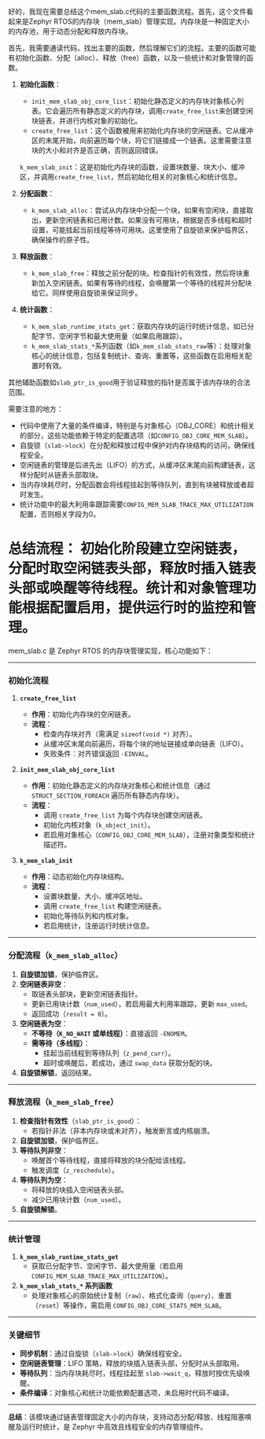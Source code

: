 好的，我现在需要总结这个mem_slab.c代码的主要函数流程。首先，这个文件看起来是Zephyr RTOS的内存块（mem_slab）管理实现。内存块是一种固定大小的内存池，用于动态分配和释放内存块。

首先，我需要通读代码，找出主要的函数，然后理解它们的流程。主要的函数可能有初始化函数、分配（alloc）、释放（free）函数，以及一些统计和对象管理的函数。

1. **初始化函数**：
   - `init_mem_slab_obj_core_list`：初始化静态定义的内存块对象核心列表。它会遍历所有静态定义的内存块，调用`create_free_list`来创建空闲块链表，并进行内核对象的初始化。
   - `create_free_list`：这个函数被用来初始化内存块的空闲链表。它从缓冲区的末尾开始，向前遍历每个块，将它们链接成一个链表。这里需要注意块的大小和对齐是否正确，否则返回错误。

   `k_mem_slab_init`：这是初始化内存块的函数，设置块数量、块大小、缓冲区，并调用`create_free_list`，然后初始化相关的对象核心和统计信息。

2. **分配函数**：
   - `k_mem_slab_alloc`：尝试从内存块中分配一个块。如果有空闲块，直接取出，更新空闲链表和已用计数。如果没有可用块，根据是否多线程和超时设置，可能挂起当前线程等待可用块。这里使用了自旋锁来保护临界区，确保操作的原子性。

3. **释放函数**：
   - `k_mem_slab_free`：释放之前分配的块。检查指针的有效性，然后将块重新加入空闲链表。如果有等待的线程，会唤醒第一个等待的线程并分配块给它。同样使用自旋锁来保证同步。

4. **统计函数**：
   - `k_mem_slab_runtime_stats_get`：获取内存块的运行时统计信息，如已分配字节、空闲字节和最大使用量（如果启用跟踪）。
   - `k_mem_slab_stats_*`系列函数（如`k_mem_slab_stats_raw`等）：处理对象核心的统计信息，包括复制统计、查询、重置等，这些函数在启用相关配置时有效。

其他辅助函数如`slab_ptr_is_good`用于验证释放的指针是否属于该内存块的合法范围。

需要注意的地方：
- 代码中使用了大量的条件编译，特别是与对象核心（OBJ_CORE）和统计相关的部分，这些功能依赖于特定的配置选项（如`CONFIG_OBJ_CORE_MEM_SLAB`）。
- 自旋锁（`slab->lock`）在分配和释放过程中保护对内存块结构的访问，确保线程安全。
- 空闲链表的管理是后进先出（LIFO）的方式，从缓冲区末尾向前构建链表，这样分配时从链表头部取块。
- 当内存块耗尽时，分配函数会将线程挂起到等待队列，直到有块被释放或者超时发生。
- 统计功能中的最大利用率跟踪需要`CONFIG_MEM_SLAB_TRACE_MAX_UTILIZATION`配置，否则相关字段为0。

总结流程：
初始化阶段建立空闲链表，分配时取空闲链表头部，释放时插入链表头部或唤醒等待线程。统计和对象管理功能根据配置启用，提供运行时的监控和管理。
================================================
mem_slab.c 是 Zephyr RTOS 的内存块管理实现，核心功能如下：

---

### **初始化流程**
1. **`create_free_list`**  
   - **作用**：初始化内存块的空闲链表。  
   - **流程**：  
     - 检查内存块对齐（需满足 `sizeof(void *)` 对齐）。  
     - 从缓冲区末尾向前遍历，将每个块的地址链接成单向链表（LIFO）。  
     - 失败条件：对齐错误返回 `-EINVAL`。

2. **`init_mem_slab_obj_core_list`**  
   - **作用**：初始化静态定义的内存块对象核心和统计信息（通过 `STRUCT_SECTION_FOREACH` 遍历所有静态内存块）。  
   - **流程**：  
     - 调用 `create_free_list` 为每个内存块创建空闲链表。  
     - 初始化内核对象（`k_object_init`）。  
     - 若启用对象核心（`CONFIG_OBJ_CORE_MEM_SLAB`），注册对象类型和统计描述符。

3. **`k_mem_slab_init`**  
   - **作用**：动态初始化内存块结构。  
   - **流程**：  
     - 设置块数量、大小、缓冲区地址。  
     - 调用 `create_free_list` 构建空闲链表。  
     - 初始化等待队列和内核对象。  
     - 若启用统计，注册运行时统计信息。

---

### **分配流程（`k_mem_slab_alloc`）**
1. **自旋锁加锁**，保护临界区。  
2. **空闲链表非空**：  
   - 取链表头部块，更新空闲链表指针。  
   - 更新已用块计数（`num_used`），若启用最大利用率跟踪，更新 `max_used`。  
   - 返回成功（`result = 0`）。  
3. **空闲链表为空**：  
   - **不等待（`K_NO_WAIT` 或单线程）**：直接返回 `-ENOMEM`。  
   - **需等待（多线程）**：  
     - 挂起当前线程到等待队列（`z_pend_curr`）。  
     - 超时或唤醒后，若成功，通过 `swap_data` 获取分配的块。  
4. **自旋锁解锁**，返回结果。

---

### **释放流程（`k_mem_slab_free`）**
1. **检查指针有效性**（`slab_ptr_is_good`）：  
   - 若指针非法（非本内存块或未对齐），触发断言或内核崩溃。  
2. **自旋锁加锁**，保护临界区。  
3. **等待队列非空**：  
   - 唤醒首个等待线程，直接将释放的块分配给该线程。  
   - 触发调度（`z_reschedule`）。  
4. **等待队列为空**：  
   - 将释放的块插入空闲链表头部。  
   - 减少已用块计数（`num_used`）。  
5. **自旋锁解锁**。

---

### **统计管理**
1. **`k_mem_slab_runtime_stats_get`**  
   - 获取已分配字节、空闲字节、最大使用量（若启用 `CONFIG_MEM_SLAB_TRACE_MAX_UTILIZATION`）。  
2. **`k_mem_slab_stats_*` 系列函数**  
   - 处理对象核心的原始统计复制（`raw`）、格式化查询（`query`）、重置（`reset`）等操作，需启用 `CONFIG_OBJ_CORE_STATS_MEM_SLAB`。

---

### **关键细节**
- **同步机制**：通过自旋锁（`slab->lock`）确保线程安全。  
- **空闲链表管理**：LIFO 策略，释放的块插入链表头部，分配时从头部取用。  
- **等待队列**：当内存块耗尽时，线程挂起至 `slab->wait_q`，释放时按优先级唤醒。  
- **条件编译**：对象核心和统计功能依赖配置选项，未启用时代码不编译。

---

**总结**：该模块通过链表管理固定大小的内存块，支持动态分配/释放、线程阻塞唤醒及运行时统计，是 Zephyr 中高效且线程安全的内存管理组件。